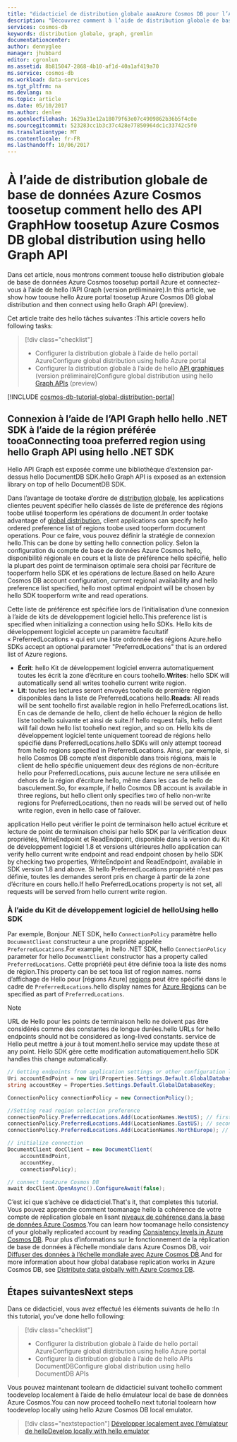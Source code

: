 ```yaml
---
title: "didacticiel de distribution globale aaaAzure Cosmos DB pour l’API Graph | Documents Microsoft"
description: "Découvrez comment à l’aide de distribution globale de base de données Azure Cosmos toosetup hello des API Graph."
services: cosmos-db
keywords: distribution globale, graph, gremlin
documentationcenter: 
author: dennyglee
manager: jhubbard
editor: cgronlun
ms.assetid: 8b815047-2868-4b10-af1d-40a1af419a70
ms.service: cosmos-db
ms.workload: data-services
ms.tgt_pltfrm: na
ms.devlang: na
ms.topic: article
ms.date: 05/10/2017
ms.author: denlee
ms.openlocfilehash: 1629a31e12a18079f63e07c4909862b36b5f4c0e
ms.sourcegitcommit: 523283cc1b3c37c428e77850964dc1c33742c5f0
ms.translationtype: MT
ms.contentlocale: fr-FR
ms.lasthandoff: 10/06/2017
---
```

# <a name="how-toosetup-azure-cosmos-db-global-distribution-using-hello-graph-api"></a><span data-ttu-id="7f4ef-104">À l’aide de distribution globale de base de données Azure Cosmos toosetup comment hello des API Graph</span><span class="sxs-lookup"><span data-stu-id="7f4ef-104">How toosetup Azure Cosmos DB global distribution using hello Graph API</span></span>

<span data-ttu-id="7f4ef-105">Dans cet article, nous montrons comment toouse hello distribution globale de base de données Azure Cosmos toosetup portail Azure et connectez-vous à l’aide de hello l’API Graph (version préliminaire).</span><span class="sxs-lookup"><span data-stu-id="7f4ef-105">In this article, we show how toouse hello Azure portal toosetup Azure Cosmos DB global distribution and then connect using hello Graph API (preview).</span></span>

<span data-ttu-id="7f4ef-106">Cet article traite des hello tâches suivantes :</span><span class="sxs-lookup"><span data-stu-id="7f4ef-106">This article covers hello following tasks:</span></span> 

> [!div class="checklist"]
> * <span data-ttu-id="7f4ef-107">Configurer la distribution globale à l’aide de hello portail Azure</span><span class="sxs-lookup"><span data-stu-id="7f4ef-107">Configure global distribution using hello Azure portal</span></span>
> * <span data-ttu-id="7f4ef-108">Configurer la distribution globale à l’aide de hello [API graphiques](graph-introduction.md) (version préliminaire)</span><span class="sxs-lookup"><span data-stu-id="7f4ef-108">Configure global distribution using hello [Graph APIs](graph-introduction.md) (preview)</span></span>

[!INCLUDE [cosmos-db-tutorial-global-distribution-portal](../../includes/cosmos-db-tutorial-global-distribution-portal.md)]


## <a name="connecting-tooa-preferred-region-using-hello-graph-api-using-hello-net-sdk"></a><span data-ttu-id="7f4ef-109">Connexion à l’aide de l’API Graph hello hello .NET SDK à l’aide de la région préférée tooa</span><span class="sxs-lookup"><span data-stu-id="7f4ef-109">Connecting tooa preferred region using hello Graph API using hello .NET SDK</span></span>

<span data-ttu-id="7f4ef-110">Hello API Graph est exposée comme une bibliothèque d’extension par-dessus hello DocumentDB SDK.</span><span class="sxs-lookup"><span data-stu-id="7f4ef-110">hello Graph API is exposed as an extension library on top of hello DocumentDB SDK.</span></span>

<span data-ttu-id="7f4ef-111">Dans l’avantage de tootake d’ordre de [distribution globale](distribute-data-globally.md), les applications clientes peuvent spécifier hello classés de liste de préférence des régions toobe utilisé tooperform les opérations de document.</span><span class="sxs-lookup"><span data-stu-id="7f4ef-111">In order tootake advantage of [global distribution](distribute-data-globally.md), client applications can specify hello ordered preference list of regions toobe used tooperform document operations.</span></span> <span data-ttu-id="7f4ef-112">Pour ce faire, vous pouvez définir la stratégie de connexion hello.</span><span class="sxs-lookup"><span data-stu-id="7f4ef-112">This can be done by setting hello connection policy.</span></span> <span data-ttu-id="7f4ef-113">Selon la configuration du compte de base de données Azure Cosmos hello, disponibilité régionale en cours et la liste de préférence hello spécifié, hello la plupart des point de terminaison optimale sera choisi par l’écriture de tooperform hello SDK et les opérations de lecture.</span><span class="sxs-lookup"><span data-stu-id="7f4ef-113">Based on hello Azure Cosmos DB account configuration, current regional availability and hello preference list specified, hello most optimal endpoint will be chosen by hello SDK tooperform write and read operations.</span></span>

<span data-ttu-id="7f4ef-114">Cette liste de préférence est spécifiée lors de l’initialisation d’une connexion à l’aide de kits de développement logiciel hello.</span><span class="sxs-lookup"><span data-stu-id="7f4ef-114">This preference list is specified when initializing a connection using hello SDKs.</span></span> <span data-ttu-id="7f4ef-115">Hello kits de développement logiciel accepte un paramètre facultatif « PreferredLocations » qui est une liste ordonnée des régions Azure.</span><span class="sxs-lookup"><span data-stu-id="7f4ef-115">hello SDKs accept an optional parameter "PreferredLocations" that is an ordered list of Azure regions.</span></span>

* <span data-ttu-id="7f4ef-116">**Écrit**: hello Kit de développement logiciel enverra automatiquement toutes les écrit la zone d’écriture en cours toohello.</span><span class="sxs-lookup"><span data-stu-id="7f4ef-116">**Writes**: hello SDK will automatically send all writes toohello current write region.</span></span>
* <span data-ttu-id="7f4ef-117">**Lit**: toutes les lectures seront envoyés toohello de première région disponibles dans la liste de PreferredLocations hello.</span><span class="sxs-lookup"><span data-stu-id="7f4ef-117">**Reads**: All reads will be sent toohello first available region in hello PreferredLocations list.</span></span> <span data-ttu-id="7f4ef-118">En cas de demande de hello, client de hello échouer la région de hello liste toohello suivante et ainsi de suite.</span><span class="sxs-lookup"><span data-stu-id="7f4ef-118">If hello request fails, hello client will fail down hello list toohello next region, and so on.</span></span> <span data-ttu-id="7f4ef-119">Hello kits de développement logiciel tente uniquement tooread de régions hello spécifié dans PreferredLocations.</span><span class="sxs-lookup"><span data-stu-id="7f4ef-119">hello SDKs will only attempt tooread from hello regions specified in PreferredLocations.</span></span> <span data-ttu-id="7f4ef-120">Ainsi, par exemple, si hello Cosmos DB compte n’est disponible dans trois régions, mais le client de hello spécifie uniquement deux des régions de non-écriture hello pour PreferredLocations, puis aucune lecture ne sera utilisée en dehors de la région d’écriture hello, même dans les cas de hello de basculement.</span><span class="sxs-lookup"><span data-stu-id="7f4ef-120">So, for example, if hello Cosmos DB account is available in three regions, but hello client only specifies two of hello non-write regions for PreferredLocations, then no reads will be served out of hello write region, even in hello case of failover.</span></span>

<span data-ttu-id="7f4ef-121">application Hello peut vérifier le point de terminaison hello actuel écriture et lecture de point de terminaison choisi par hello SDK par la vérification deux propriétés, WriteEndpoint et ReadEndpoint, disponible dans la version du Kit de développement logiciel 1.8 et versions ultérieures.</span><span class="sxs-lookup"><span data-stu-id="7f4ef-121">hello application can verify hello current write endpoint and read endpoint chosen by hello SDK by checking two properties, WriteEndpoint and ReadEndpoint, available in SDK version 1.8 and above.</span></span> <span data-ttu-id="7f4ef-122">Si hello PreferredLocations propriété n’est pas définie, toutes les demandes seront pris en charge à partir de la zone d’écriture en cours hello.</span><span class="sxs-lookup"><span data-stu-id="7f4ef-122">If hello PreferredLocations property is not set, all requests will be served from hello current write region.</span></span>

### <a name="using-hello-sdk"></a><span data-ttu-id="7f4ef-123">À l’aide du Kit de développement logiciel de hello</span><span class="sxs-lookup"><span data-stu-id="7f4ef-123">Using hello SDK</span></span>

<span data-ttu-id="7f4ef-124">Par exemple, Bonjour .NET SDK, hello `ConnectionPolicy` paramètre hello `DocumentClient` constructeur a une propriété appelée `PreferredLocations`.</span><span class="sxs-lookup"><span data-stu-id="7f4ef-124">For example, in hello .NET SDK, hello `ConnectionPolicy` parameter for hello `DocumentClient` constructor has a property called `PreferredLocations`.</span></span> <span data-ttu-id="7f4ef-125">Cette propriété peut être définie tooa la liste des noms de région.</span><span class="sxs-lookup"><span data-stu-id="7f4ef-125">This property can be set tooa list of region names.</span></span> <span data-ttu-id="7f4ef-126">noms d’affichage de Hello pour [régions Azure] [ regions] peut être spécifié dans le cadre de `PreferredLocations`.</span><span class="sxs-lookup"><span data-stu-id="7f4ef-126">hello display names for [Azure Regions][regions] can be specified as part of `PreferredLocations`.</span></span>

> [!NOTE]
> <span data-ttu-id="7f4ef-127">URL de Hello pour les points de terminaison hello ne doivent pas être considérés comme des constantes de longue durées.</span><span class="sxs-lookup"><span data-stu-id="7f4ef-127">hello URLs for hello endpoints should not be considered as long-lived constants.</span></span> <span data-ttu-id="7f4ef-128">service de Hello peut mettre à jour à tout moment.</span><span class="sxs-lookup"><span data-stu-id="7f4ef-128">hello service may update these at any point.</span></span> <span data-ttu-id="7f4ef-129">Hello SDK gère cette modification automatiquement.</span><span class="sxs-lookup"><span data-stu-id="7f4ef-129">hello SDK handles this change automatically.</span></span>
>
>

```cs
// Getting endpoints from application settings or other configuration location
Uri accountEndPoint = new Uri(Properties.Settings.Default.GlobalDatabaseUri);
string accountKey = Properties.Settings.Default.GlobalDatabaseKey;

ConnectionPolicy connectionPolicy = new ConnectionPolicy();

//Setting read region selection preference
connectionPolicy.PreferredLocations.Add(LocationNames.WestUS); // first preference
connectionPolicy.PreferredLocations.Add(LocationNames.EastUS); // second preference
connectionPolicy.PreferredLocations.Add(LocationNames.NorthEurope); // third preference

// initialize connection
DocumentClient docClient = new DocumentClient(
    accountEndPoint,
    accountKey,
    connectionPolicy);

// connect tooAzure Cosmos DB
await docClient.OpenAsync().ConfigureAwait(false);
```

<span data-ttu-id="7f4ef-130">C’est ici que s’achève ce didacticiel.</span><span class="sxs-lookup"><span data-stu-id="7f4ef-130">That's it, that completes this tutorial.</span></span> <span data-ttu-id="7f4ef-131">Vous pouvez apprendre comment toomanage hello la cohérence de votre compte de réplication globale en lisant [niveaux de cohérence dans la base de données Azure Cosmos](consistency-levels.md).</span><span class="sxs-lookup"><span data-stu-id="7f4ef-131">You can learn how toomanage hello consistency of your globally replicated account by reading [Consistency levels in Azure Cosmos DB](consistency-levels.md).</span></span> <span data-ttu-id="7f4ef-132">Pour plus d’informations sur le fonctionnement de la réplication de base de données à l’échelle mondiale dans Azure Cosmos DB, voir [Diffuser des données à l’échelle mondiale avec Azure Cosmos DB](distribute-data-globally.md).</span><span class="sxs-lookup"><span data-stu-id="7f4ef-132">And for more information about how global database replication works in Azure Cosmos DB, see [Distribute data globally with Azure Cosmos DB](distribute-data-globally.md).</span></span>

## <a name="next-steps"></a><span data-ttu-id="7f4ef-133">Étapes suivantes</span><span class="sxs-lookup"><span data-stu-id="7f4ef-133">Next steps</span></span>

<span data-ttu-id="7f4ef-134">Dans ce didacticiel, vous avez effectué les éléments suivants de hello :</span><span class="sxs-lookup"><span data-stu-id="7f4ef-134">In this tutorial, you've done hello following:</span></span>

> [!div class="checklist"]
> * <span data-ttu-id="7f4ef-135">Configurer la distribution globale à l’aide de hello portail Azure</span><span class="sxs-lookup"><span data-stu-id="7f4ef-135">Configure global distribution using hello Azure portal</span></span>
> * <span data-ttu-id="7f4ef-136">Configurer la distribution globale à l’aide de hello APIs DocumentDB</span><span class="sxs-lookup"><span data-stu-id="7f4ef-136">Configure global distribution using hello DocumentDB APIs</span></span>

<span data-ttu-id="7f4ef-137">Vous pouvez maintenant toolearn de didacticiel suivant toohello comment toodevelop localement à l’aide de hello émulateur local de base de données Azure Cosmos.</span><span class="sxs-lookup"><span data-stu-id="7f4ef-137">You can now proceed toohello next tutorial toolearn how toodevelop locally using hello Azure Cosmos DB local emulator.</span></span>

> [!div class="nextstepaction"]
> [<span data-ttu-id="7f4ef-138">Développer localement avec l’émulateur de hello</span><span class="sxs-lookup"><span data-stu-id="7f4ef-138">Develop locally with hello emulator</span></span>](local-emulator.md)

[regions]: https://azure.microsoft.com/regions/

